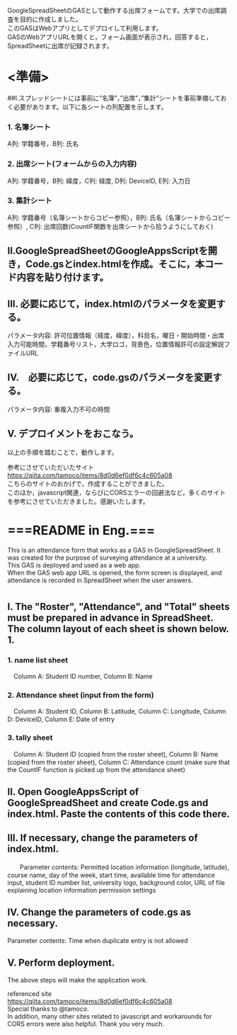 <p>GoogleSpreadSheetのGASとして動作する出席フォームです。大学での出席調査を目的に作成しました。<br>
このGASはWebアプリとしてデプロイして利用します。<br>
GASのWebアプリURLを開くと，フォーム画面が表示され，回答すると，SpreadSheetに出席が記録されます。</p>

# <準備>
##I.スプレッドシートには事前に”名簿”，”出席”，”集計”シートを事前準備しておく必要があります。以下に各シートの列配置を示します。<br>
### 1. 名簿シート
 A列: 学籍番号，B列: 氏名 
### 2. 出席シート(フォームからの入力内容)
 A列: 学籍番号，B列: 緯度，C列: 経度, D列: DeviceID, E列: 入力日
### 3. 集計シート
 A列: 学籍番号（名簿シートからコピー参照），B列: 氏名（名簿シートからコピー参照）, C列: 出席回数(CountIF関数を出席シートから拾うようにしておく)
## II.GoogleSpreadSheetのGoogleAppsScriptを開き，Code.gsとindex.htmlを作成。そこに，本コード内容を貼り付けます。
## III. 必要に応じて，index.htmlのパラメータを変更する。
 パラメータ内容: 許可位置情報（経度，緯度），科目名，曜日・開始時間・出席入力可能時間，学籍番号リスト，大学ロゴ，背景色，位置情報許可の設定解説ファイルURL
## IV.　必要に応じて，code.gsのパラメータを変更する。
  パラメータ内容: 重複入力不可の時間
## V. デプロイメントをおこなう。

<p>以上の手順を踏むことで，動作します。<br>

参考にさせていただいたサイト<br>
https://qiita.com/tamoco/items/8d0d6ef0df6c4c605a08<br>
こちらのサイトのおかげで，作成することができました。<br>
このほか，javascript関連，ならびにCORSエラーの回避法など，多くのサイトを参考にさせていただきました。感謝いたします。</p>

# ===README in Eng.===
This is an attendance form that works as a GAS in GoogleSpreadSheet. It was created for the purpose of surveying attendance at a university.<br>
This GAS is deployed and used as a web app.<br>
When the GAS web app URL is opened, the form screen is displayed, and attendance is recorded in SpreadSheet when the user answers.</p>

# <Preparation>
## I. The "Roster", "Attendance", and "Total" sheets must be prepared in advance in SpreadSheet. The column layout of each sheet is shown below. 1.
### 1. name list sheet
 　Column A: Student ID number, Column B: Name  
### 2. Attendance sheet (input from the form)
 　Column A: Student ID, Column B: Latitude, Column C: Longitude, Column D: DeviceID, Column E: Date of entry
### 3. tally sheet
 　Column A: Student ID (copied from the roster sheet), Column B: Name (copied from the roster sheet), Column C: Attendance count (make sure that the CountIF function is picked up from the attendance sheet)
## II. Open GoogleAppsScript of GoogleSpreadSheet and create Code.gs and index.html. Paste the contents of this code there.
## III. If necessary, change the parameters of index.html.
　　Parameter contents: Permitted location information (longitude, latitude), course name, day of the week, start time, available time for attendance input, student ID number list, university logo, background color, URL of file explaining location information permission settings
## IV. Change the parameters of code.gs as necessary.
   Parameter contents: Time when duplicate entry is not allowed
## V. Perform deployment.

<p>The above steps will make the application work.<br>

referenced site<br>
https://qiita.com/tamoco/items/8d0d6ef0df6c4c605a08<br>
Special thanks to @tamoco.<br>
In addition, many other sites related to javascript and workarounds for CORS errors were also helpful. Thank you very much.</p>
